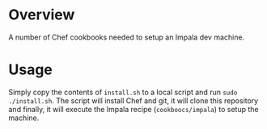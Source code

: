 Overview
========
A number of Chef cookbooks needed to setup an Impala dev machine. 

Usage
==========

Simply copy the contents of `install.sh` to a local script and run `sudo ./install.sh`. The script 
will install Chef and git, it will clone this repository and finally, it will execute the Impala recipe
(`cookboocs/impala`) to setup the machine. 
